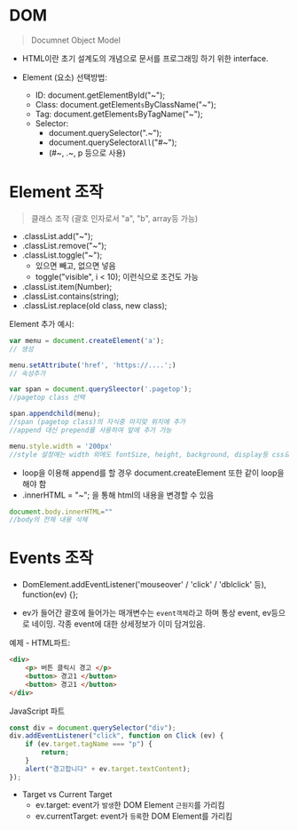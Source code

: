 # DOM

> Documnet Object Model

- HTML이란 초기 설계도의 개념으로 문서를 프로그래밍 하기 위한 interface.

- Element (요소) 선택방법:

    - ID: document.getElementById("~");
    - Class: document.getElement`s`ByClassName("~");
    - Tag: document.getElement`s`ByTagName("~");
    - Selector: 
        - document.querySelector(".~");
        - document.querySelector`All`("#~"); 
        - (#~, .~, p 등으로 사용)
    

# Element 조작

> 클래스 조작 (괄호 인자로서 "a", "b", array등 가능)
- .classList.add("~");
- .classList.remove("~");
- .classList.toggle("~");
    - 있으면 빼고, 없으면 넣음
    - toggle("visible", i < 10); 이런식으로 조건도 가능
- .classList.item(Number);
- .classList.contains(string);
- .classList.replace(old class, new class);

Element 추가 예시:

```JavaScript
var menu = document.createElement('a'); 
// 생성

menu.setAttribute('href', 'https://....';) 
// 속성추가

var span = document.querySleector('.pagetop'); 
//pagetop class 선택

span.appendchild(menu); 
//span (pagetop class)의 자식중 마지맞 위치에 추가
//append 대신 prepend를 사용하여 앞에 추가 가능

menu.style.width = '200px'
//style 설정에는 width 외에도 fontSize, height, background, display등 css요소가 있음
```
- loop을 이용해 append를 할 경우 document.createElement 또한 같이 loop을 해야 함
- .innerHTML = "~"; 을 통해 html의 내용을 변경할 수 있음

```JavaScript
document.body.innerHTML=""
//body의 전체 내용 삭제
```

# Events 조작

- DomElement.addEventListener('mouseover' / 'click' / 'dblclick' 등), function(ev) {};

- ev가 들어간 괄호에 들어가는 매개변수는 `event객체`라고 하며 통상 event, ev등으로 네이밍. 각종 event에 대한 상세정보가 이미 담겨있음.

예제 - HTML파트:

```HTML
<div>
    <p> 버튼 클릭시 경고 </p>
    <button> 경고1 </button>
    <button> 경고1 </button>
</div>
```

JavaScript 파트
```JavaScript
const div = document.querySelector("div");
div.addEventListener("click", function on Click (ev) {
    if (ev.target.tagName === "p") {
        return;
    }
    alert("경고합니다" + ev.target.textContent);
});
```

- Target vs Current Target
    - ev.target: event가 `발생`한 DOM Element `근원지`를 가리킴
    - ev.currentTarget: event가 `등록`한 DOM Element를 가리킴
